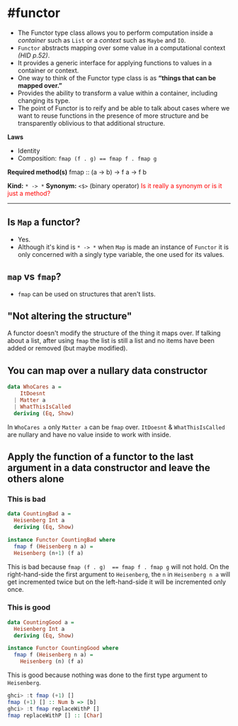 # #functor
- The Functor type class allows you to perform computation inside a *container* such as `List` or a *context* such as `Maybe` and `IO`.
- `Functor` abstracts mapping over some value in a computational context *(HID p.52)*.
- It provides a generic interface for applying functions to values in a container or context.
- One way to think of the Functor type class is as **“things that can be mapped over.”**
- Provides the ability to transform a value within a container, including changing its type.
-  The point of Functor is to reify and be able to talk about cases where we want to reuse functions in the presence of more structure and be transparently oblivious to that additional structure. 

**Laws**
- Identity
- Composition: `fmap (f . g) == fmap f . fmap g`

**Required method(s)**
fmap :: (a -> b) -> f a -> f b

**Kind:** `* -> *`
**Synonym:** `<$>` (binary operator) <span style="color:red">Is it really a synonym or is it just a method?</span>

---

## Is `Map` a functor?

- Yes.
- Although it's kind is `* -> *` when `Map` is made an instance of `Functor` it is only concerned with a singly type variable, the one used for its values.

## `map` vs `fmap`?

- `fmap` can be used on structures that aren't lists.

## "Not altering the structure"

A functor doesn't modify the structure of the thing it maps over. If talking about a list, after using `fmap` the list is still a list and no items have been added or removed (but maybe modified).

## You can map over a nullary data constructor

```haskell
data WhoCares a =
    ItDoesnt
  | Matter a
  | WhatThisIsCalled
  deriving (Eq, Show)

```

In `WhoCares a` only `Matter a` can be `fmap` over. `ItDoesnt`  & `WhatThisIsCalled` are nullary and have no value inside to work with inside.

## Apply the function of a functor to the last argument in a data constructor and leave the others alone

### This is bad
```haskell
data CountingBad a =
  Heisenberg Int a
  deriving (Eq, Show)

instance Functor CountingBad where
  fmap f (Heisenberg n a) =
  Heisenberg (n+1) (f a)
```

This is bad because `fmap (f . g)  == fmap f . fmap g` will not hold. On the right-hand-side the first argument to `Heisenberg`, the `n` in `Heisenberg n a` will get incremented twice but on the left-hand-side it will be incremented only once.

### This is good
```haskell
data CountingGood a = 
  Heisenberg Int a
  deriving (Eq, Show)

instance Functor CountingGood where
  fmap f (Heisenberg n a) =
    Heisenberg (n) (f a)
```
This is good because nothing was done to the first type argument to `Heisenberg`.

```haskell
ghci> :t fmap (+1) []
fmap (+1) [] :: Num b => [b]
ghci> :t fmap replaceWithP []
fmap replaceWithP [] :: [Char]
```